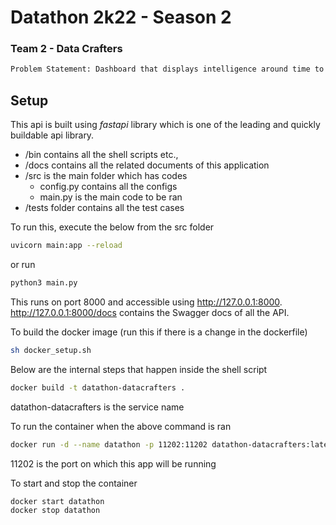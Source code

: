 # Datathon 2k22 - Season 2
### Team 2 - Data Crafters

```sh
Problem Statement: Dashboard that displays intelligence around time to publication (duration between acceptance and online publication)
```

## Setup

This api is built using *fastapi* library which is one of the leading and quickly buildable api library.

* /bin contains all the shell scripts etc.,
* /docs contains all the related documents of this application
* /src is the main folder which has codes
    * config.py contains all the configs
    * main.py is the main code to be ran
* /tests folder contains all the test cases

To run this, execute the below from the src folder

```sh
uvicorn main:app --reload
```
or run
```sh
python3 main.py
```
This runs on port 8000 and accessible using http://127.0.0.1:8000. 
http://127.0.0.1:8000/docs contains the Swagger docs of all the API.

To build the docker image (run this if there is a change in the dockerfile)
```sh
sh docker_setup.sh
```

Below are the internal steps that happen inside the shell script
```sh
docker build -t datathon-datacrafters .
```
datathon-datacrafters is the service name

To run the container when the above command is ran
```sh
docker run -d --name datathon -p 11202:11202 datathon-datacrafters:latest
```
11202 is the port on which this app will be running

To start and stop the container
```sh
docker start datathon
docker stop datathon
```